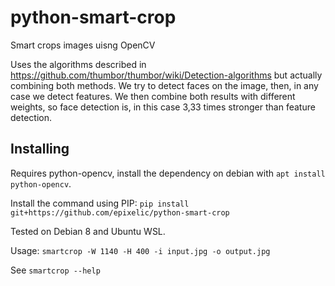# python-smart-crop

Smart crops images uisng OpenCV

Uses the algorithms described in https://github.com/thumbor/thumbor/wiki/Detection-algorithms but actually combining both methods. We try to detect faces on the image, then, in any case we detect features. We then combine both results with different weights, so face detection is, in this case 3,33 times stronger than feature detection.

## Installing

Requires python-opencv, install the dependency on debian with `apt install python-opencv`.

Install the command using PIP: `pip install git+https://github.com/epixelic/python-smart-crop`

Tested on Debian 8 and Ubuntu WSL.

Usage: `smartcrop -W 1140 -H 400 -i input.jpg -o output.jpg`

See `smartcrop --help`
